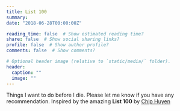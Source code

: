 ```yaml
---
title: List 100
summary: 
date: "2018-06-28T00:00:00Z"

reading_time: false  # Show estimated reading time?
share: false  # Show social sharing links?
profile: false  # Show author profile?
comments: false  # Show comments?

# Optional header image (relative to `static/media/` folder).
header:
  caption: ""
  image: ""
---
```

Things I want to do before I die. Please let me know if you have any recommendation. Inspired by the amazing **List 100** by [Chip Huyen](https://huyenchip.com/list-100/)